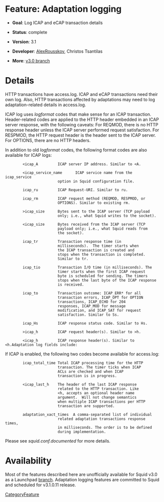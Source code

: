 # Feature: Adaptation logging

  - **Goal**: Log ICAP and eCAP transaction details

  - **Status**: complete

  - **Version**: 3.1

  - **Developer**:
    [AlexRousskov](/AlexRousskov),
    Christos Tsantilas

  - **More**: [v3.0
    branch](https://code.launchpad.net/~rousskov/squid/3p0-plus)

# Details

HTTP transactions have access.log. ICAP and eCAP transactions need their
own log. Also, HTTP transactions affected by adaptations may need to log
adaptation-related details in access.log.

ICAP log uses *logformat* codes that make sense for an ICAP transaction.
Header-related codes are applied to the HTTP header embedded in an ICAP
server response, with the following caveats: For REQMOD, there is no
HTTP response header unless the ICAP server performed request
satisfaction. For RESPMOD, the HTTP request header is the header sent to
the ICAP server. For OPTIONS, there are no HTTP headers.

In addition to old *logformat* codes, the following format codes are
also available for ICAP logs:

``` 
        <icap_A         ICAP server IP address. Similar to <A.

        <icap_service_name      ICAP service name from the icap_service
                        option in Squid configuration file.

        icap_ru         ICAP Request-URI. Similar to ru.

        icap_rm         ICAP request method (REQMOD, RESPMOD, or 
                        OPTIONS). Similar to existing rm.

        >icap_size      Bytes sent to the ICAP server (TCP payload
                        only; i.e., what Squid writes to the socket).

        <icap_size      Bytes received from the ICAP server (TCP
                        payload only; i.e., what Squid reads from
                        the socket).

        icap_tr         Transaction response time (in
                        milliseconds).  The timer starts when
                        the ICAP transaction is created and
                        stops when the transaction is completed.
                        Similar to tr.

        icap_tio        Transaction I/O time (in milliseconds). The
                        timer starts when the first ICAP request
                        byte is scheduled for sending. The timers
                        stops when the last byte of the ICAP response
                        is received.

        icap_to         Transaction outcome: ICAP_ERR* for all
                        transaction errors, ICAP_OPT for OPTION
                        transactions, ICAP_ECHO for 204
                        responses, ICAP_MOD for message
                        modification, and ICAP_SAT for request
                        satisfaction. Similar to Ss.

        icap_Hs         ICAP response status code. Similar to Hs.

        >icap_h         ICAP request header(s). Similar to >h.

        <icap_h         ICAP response header(s). Similar to <h.Adaptation log fields include:
```

If ICAP is enabled, the following two codes become available for
access.log:

``` 
        icap_total_time Total ICAP processing time for the HTTP
                        transaction. The timer ticks when ICAP
                        ACLs are checked and when ICAP
                        transaction is in progress.

        <icap_last_h    The header of the last ICAP response
                        related to the HTTP transaction. Like
                        <h, accepts an optional header name
                        argument.  Will not change semantics
                        when multiple ICAP transactions per HTTP
                        transaction are supported.

        adaptation_xact_times  A comma-separated list of individual
                        related adaptation transactions response times,
                        in milliseconds. The order is to be defined
                        during implementation.
```

Please see *squid.conf.documented* for more details.

# Availability

Most of the features described here are unofficially available for Squid
v3.0 as a Launchpad
[branch](https://code.launchpad.net/~rousskov/squid/3p0-plus).
Adaptation logging features are committed to Squid and scheduled for
v3.1.0.11 release.

[CategoryFeature](/CategoryFeature)
